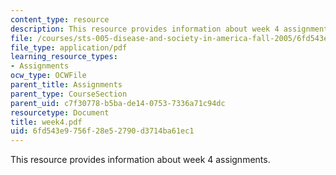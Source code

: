 ```yaml
---
content_type: resource
description: This resource provides information about week 4 assignments.
file: /courses/sts-005-disease-and-society-in-america-fall-2005/6fd543e9756f28e52790d3714ba61ec1_week4.pdf
file_type: application/pdf
learning_resource_types:
- Assignments
ocw_type: OCWFile
parent_title: Assignments
parent_type: CourseSection
parent_uid: c7f30778-b5ba-de14-0753-7336a71c94dc
resourcetype: Document
title: week4.pdf
uid: 6fd543e9-756f-28e5-2790-d3714ba61ec1
---
```

This resource provides information about week 4 assignments.

